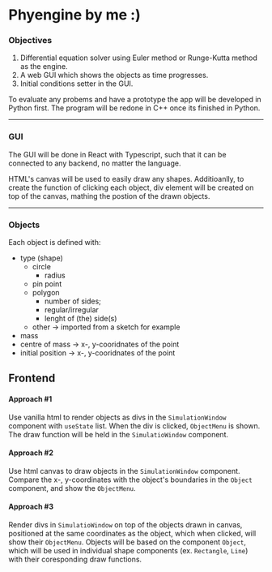 Phyengine by me :)
===

### Objectives
1. Differential equation solver using Euler method or Runge-Kutta method as the engine.
2. A web GUI which shows the objects as time progresses.
3. Initial conditions setter in the GUI. 


To evaluate any probems and have a prototype the app will be developed in Python first. The program will be redone in C++ once its finished in Python.

---

### GUI
The GUI will be done in React with Typescript, such that it can be connected to any backend, no matter the language.

HTML's canvas will be used to easily draw any shapes. Additioanlly, to create the function of clicking each object, div element will be created on top of the canvas, mathing the postion of the drawn objects. 

---

### Objects
Each object is defined with:
- type (shape)
  - circle
    * radius
  - pin point 
  - polygon
    * number of sides; 
    * regular/irregular
    * lenght of (the) side(s)
  - other -> imported from a sketch for example
- mass
- centre of mass -> x-, y-cooridnates of the point
- initial position -> x-, y-cooridnates of the point

Frontend
---
#### Approach #1
Use vanilla html to render objects as divs in the `SimulationWindow` component with `useState` list. When the div is clicked, `ObjectMenu` is shown. The draw function will be held in the `SimulatioWindow` component. 

#### Approach #2
Use html canvas to draw objects in the `SimulationWindow` component. Compare the x-, y-coordinates with the object's boundaries in the `Object` component, and show the `ObjectMenu`.

#### Approach #3
Render divs in `SimulatioWindow` on top of the objects drawn in canvas, positioned at the same coordinates as the object, which when clicked, will show their `ObjectMenu`. Objects will be based on the component `Object`, which will be used in individual shape components (ex. `Rectangle`, `Line`) with their coresponding draw functions. 